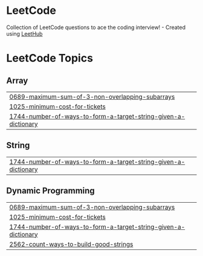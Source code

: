 # LeetCode
Collection of LeetCode questions to ace the coding interview! - Created using [LeetHub](https://github.com/QasimWani/LeetHub)

<!---LeetCode Topics Start-->
# LeetCode Topics
## Array
|  |
| ------- |
| [0689-maximum-sum-of-3-non-overlapping-subarrays](https://github.com/witmaos6/LeetCode/tree/master/0689-maximum-sum-of-3-non-overlapping-subarrays) |
| [1025-minimum-cost-for-tickets](https://github.com/witmaos6/LeetCode/tree/master/1025-minimum-cost-for-tickets) |
| [1744-number-of-ways-to-form-a-target-string-given-a-dictionary](https://github.com/witmaos6/LeetCode/tree/master/1744-number-of-ways-to-form-a-target-string-given-a-dictionary) |
## String
|  |
| ------- |
| [1744-number-of-ways-to-form-a-target-string-given-a-dictionary](https://github.com/witmaos6/LeetCode/tree/master/1744-number-of-ways-to-form-a-target-string-given-a-dictionary) |
## Dynamic Programming
|  |
| ------- |
| [0689-maximum-sum-of-3-non-overlapping-subarrays](https://github.com/witmaos6/LeetCode/tree/master/0689-maximum-sum-of-3-non-overlapping-subarrays) |
| [1025-minimum-cost-for-tickets](https://github.com/witmaos6/LeetCode/tree/master/1025-minimum-cost-for-tickets) |
| [1744-number-of-ways-to-form-a-target-string-given-a-dictionary](https://github.com/witmaos6/LeetCode/tree/master/1744-number-of-ways-to-form-a-target-string-given-a-dictionary) |
| [2562-count-ways-to-build-good-strings](https://github.com/witmaos6/LeetCode/tree/master/2562-count-ways-to-build-good-strings) |
<!---LeetCode Topics End-->